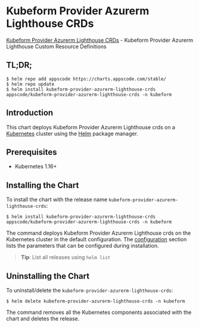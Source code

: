# Kubeform Provider Azurerm Lighthouse CRDs

[Kubeform Provider Azurerm Lighthouse CRDs](https://github.com/kubeform) - Kubeform Provider Azurerm Lighthouse Custom Resource Definitions

## TL;DR;

```console
$ helm repo add appscode https://charts.appscode.com/stable/
$ helm repo update
$ helm install kubeform-provider-azurerm-lighthouse-crds appscode/kubeform-provider-azurerm-lighthouse-crds -n kubeform
```

## Introduction

This chart deploys Kubeform Provider Azurerm Lighthouse crds on a [Kubernetes](http://kubernetes.io) cluster using the [Helm](https://helm.sh) package manager.

## Prerequisites

- Kubernetes 1.16+

## Installing the Chart

To install the chart with the release name `kubeform-provider-azurerm-lighthouse-crds`:

```console
$ helm install kubeform-provider-azurerm-lighthouse-crds appscode/kubeform-provider-azurerm-lighthouse-crds -n kubeform
```

The command deploys Kubeform Provider Azurerm Lighthouse crds on the Kubernetes cluster in the default configuration. The [configuration](#configuration) section lists the parameters that can be configured during installation.

> **Tip**: List all releases using `helm list`

## Uninstalling the Chart

To uninstall/delete the `kubeform-provider-azurerm-lighthouse-crds`:

```console
$ helm delete kubeform-provider-azurerm-lighthouse-crds -n kubeform
```

The command removes all the Kubernetes components associated with the chart and deletes the release.


